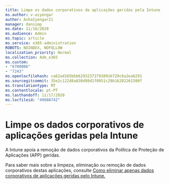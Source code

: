 ```yaml
---
title: Limpe os dados corporativos de aplicações geridas pela Intune
ms.author: v-aiyengar
author: AshaIyengar21
manager: dansimp
ms.date: 11/16/2020
ms.audience: Admin
ms.topic: article
ms.service: o365-administration
ROBOTS: NOINDEX, NOFOLLOW
localization_priority: Normal
ms.collection: Adm_o365
ms.custom:
- "6700006"
- "7243"
ms.openlocfilehash: ca62ad165bbb629323727928916720c6a2eab291
ms.sourcegitcommit: 35e2c122d8a838d98d1f0851c29b16282261580f
ms.translationtype: MT
ms.contentlocale: pt-PT
ms.lasthandoff: 11/17/2020
ms.locfileid: "49088742"
---
```

# <a name="wipe-corporate-data-from-intune-managed-apps"></a>Limpe os dados corporativos de aplicações geridas pela Intune

A Intune apoia a remoção de dados corporativos da Política de Proteção de Aplicações (APP) geridas. 

Para saber mais sobre a limpeza, eliminação ou remoção de dados corporativos destas aplicações, consulte [Como eliminar apenas dados corporativos de aplicações geridas pelo Intune.](https://docs.microsoft.com/mem/intune/apps/apps-selective-wipe)
